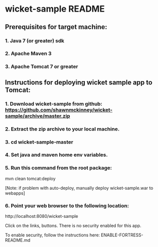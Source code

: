 # wicket-sample README
## Prerequisites for target machine:
### 1. Java 7 (or greater) sdk
### 2. Apache Maven 3
### 3. Apache Tomcat 7 or greater

## Instructions for deploying wicket sample app to Tomcat:

### 1. Download wicket-sample from github: https://github.com/shawnmckinney/wicket-sample/archive/master.zip

### 2. Extract the zip archive to your local machine.

### 3. cd wicket-sample-master

### 4. Set java and maven home env variables.

### 5. Run this command from the root package:
mvn clean tomcat:deploy

[Note: if problem  with auto-deploy, manually deploy wicket-sample.war to webapps]

### 6. Point your web browser to the following location:
http://localhost:8080/wicket-sample

Click on the links, buttons.  There is no security enabled for this app.

To enable security, follow the instructions here: ENABLE-FORTRESS-README.md
